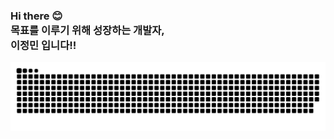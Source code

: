 ### Hi there 😊 <br> 목표를 이루기 위해 성장하는 개발자, <br> 이정민 입니다!!

![snake gif](https://github.com/dlwjdals5600/dlwjdals5600/blob/output/github-contribution-grid-snake.svg)
